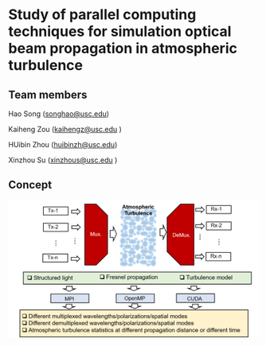 # Study of parallel computing techniques for simulation optical beam propagation in atmospheric turbulence
## Team members

Hao Song (songhao@usc.edu)

Kaiheng Zou (kaihengz@usc.edu )

HUibin Zhou (huibinzh@usc.edu)

Xinzhou Su (xinzhous@usc.edu )

## Concept

![Concept](Figures/Concept.png)
